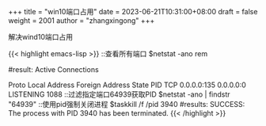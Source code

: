 +++
title = "win10端口占用"
date = 2023-06-21T10:31:00+08:00
draft = false
weight = 2001
author = "zhangxingong"
+++

解决wind10端口占用

{{< highlight emacs-lisp >}}
::查看所有端口
$netstat -ano  rem

#result:
Active Connections

Proto  Local Address          Foreign Address        State           PID
TCP    0.0.0.0:135            0.0.0.0:0              LISTENING       1088
::过滤指定端口64939获取PID
$netstat -ano | findstr "64939"
::使用pid强制关闭进程
$taskkill /f /pid 3940
#results:
SUCCESS: The process with PID 3940 has been terminated.
{{< /highlight >}}
